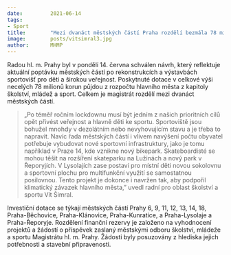 ```yaml
---
date:         2021-06-14
tags:         
- Sport
title:        "Mezi dvanáct městských částí Praha rozdělí bezmála 78 milionů korun na rekonstrukce a výstavbu sportovišť"
image: 	      posts/vitsimral3.jpg
author:       MHMP
---
```


Radou hl. m. Prahy byl v pondělí 14. června schválen návrh, který reflektuje aktuální poptávku městských částí po rekonstrukcích a výstavbách sportovišť pro děti a širokou veřejnost. Poskytnuté dotace v celkové výši necelých 78 milionů korun půjdou z rozpočtu hlavního města z kapitoly školství, mládež a sport. Celkem je magistrát rozdělí mezi dvanáct městských částí.

> „Po téměř ročním lockdownu musí být jedním z našich prioritních cílů opět přivést veřejnost a hlavně děti ke sportu. Sportoviště jsou bohužel mnohdy v dezolátním nebo nevyhovujícím stavu a je třeba to napravit. Navíc řada městských částí i vlivem navýšení počtu obyvatel potřebuje vybudovat nové sportovní infrastruktury, jako je tomu například v Praze 14, kde vznikne nový bikepark. Skateboardisté se mohou těšit na rozšíření skateparku na Lužinách a nový park v Řeporyjích. V Lysolajích zase postaví pro místní děti novou sokolovnu a sportovní plochu pro multifunkční využití se samostatnou posilovnou. Tento projekt je dokonce i navržen tak, aby podpořil klimatický závazek hlavního města,” uvedl radní pro oblast školství a sportu Vít Šimral.

Investiční dotace se týkají městských částí Prahy 6, 9, 11, 12, 13, 14, 18, Praha-Běchovice, Praha-Klánovice, Praha-Kunratice, a Praha-Lysolaje a Praha-Řeporyje. Rozdělení finanční rezervy je založeno na vyhodnocení projektů a žádostí o příspěvek zaslaný městskými odboru školství, mládeže a sportu Magistrátu hl. m. Prahy. Žádosti byly posuzovány z hlediska jejich potřebnosti a stavební připravenosti.

 
